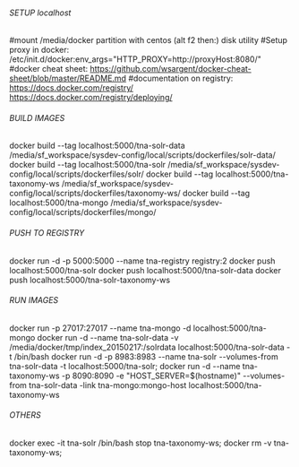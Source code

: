 ###### SETUP localhost
#mount /media/docker partition with centos (alt f2 then:) disk utility
#Setup proxy in docker: /etc/init.d/docker:env_args="HTTP_PROXY=http://proxyHost:8080/"
#docker cheat sheet: https://github.com/wsargent/docker-cheat-sheet/blob/master/README.md
#documentation on registry: https://docs.docker.com/registry/ https://docs.docker.com/registry/deploying/

###### BUILD IMAGES
docker build --tag localhost:5000/tna-solr-data /media/sf_workspace/sysdev-config/local/scripts/dockerfiles/solr-data/
docker build --tag localhost:5000/tna-solr /media/sf_workspace/sysdev-config/local/scripts/dockerfiles/solr/
docker build --tag localhost:5000/tna-taxonomy-ws /media/sf_workspace/sysdev-config/local/scripts/dockerfiles/taxonomy-ws/
docker build --tag localhost:5000/tna-mongo /media/sf_workspace/sysdev-config/local/scripts/dockerfiles/mongo/




###### PUSH TO REGISTRY
docker run -d -p 5000:5000 --name tna-registry registry:2
docker push localhost:5000/tna-solr
docker push localhost:5000/tna-solr-data
docker push localhost:5000/tna-solr-taxonomy-ws



###### RUN IMAGES

docker run -p 27017:27017 --name tna-mongo -d localhost:5000/tna-mongo
docker run -d --name tna-solr-data -v /media/docker/tmp/index_20150217:/solrdata localhost:5000/tna-solr-data -t /bin/bash
docker run -d -p 8983:8983 --name tna-solr --volumes-from tna-solr-data -t localhost:5000/tna-solr;
docker run -d --name tna-taxonomy-ws -p 8090:8090 -e "HOST_SERVER=$(hostname)" --volumes-from tna-solr-data -link tna-mongo:mongo-host localhost:5000/tna-taxonomy-ws




###### OTHERS
docker exec -it tna-solr /bin/bash
stop tna-taxonomy-ws;
docker rm -v tna-taxonomy-ws;

